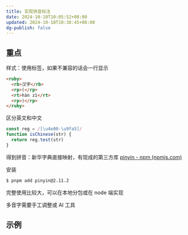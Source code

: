 ```yaml
---
title: 实现拼音标注
date: 2024-10-10T10:05:52+08:00
updated: 2024-10-10T10:38:45+08:00
dg-publish: false
---
```


## 重点

样式：使用标签，如果不兼容的话会一行显示

```html
<ruby>
  <rb>汉字</rb>
  <rp>(</rp>
  <rt>hàn zì</rt>
  <rp>)</rp>
</ruby>
```

区分英文和中文

```js
const reg = /[\u4e00-\u9fa5]/
function isChinese(str) {
  return reg.test(str)
}
```

得到拼音：新华字典直接映射，有现成的第三方库 [pinyin - npm (npmjs.com)](https://www.npmjs.com/package/pinyin)

安装

```sh
$ pnpm add pinyin@2.11.2
```

完整使用比较大，可以在本地分包或在 node 端实现

多音字需要手工调整或 AI 工具

## 示例
